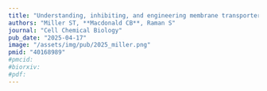 ```yaml
---
title: "Understanding, inhibiting, and engineering membrane transporters with high-throughput mutational screens"
authors: "Miller ST, **Macdonald CB**, Raman S"
journal: "Cell Chemical Biology"
pub_date: "2025-04-17"
image: "/assets/img/pub/2025_miller.png"
pmid: "40168989"
#pmcid:
#biorxiv:
#pdf:
---
```

